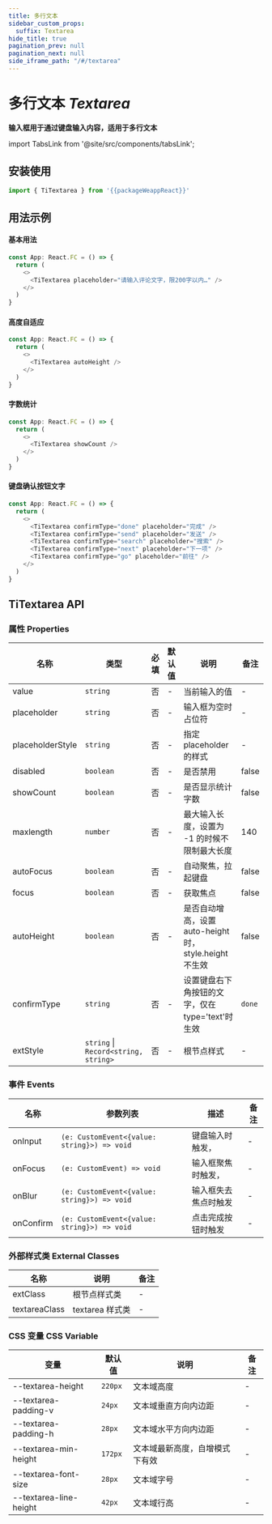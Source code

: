 ```yaml
---
title: 多行文本
sidebar_custom_props:
  suffix: Textarea
hide_title: true
pagination_prev: null
pagination_next: null
side_iframe_path: "/#/textarea"
---
```


# 多行文本 _Textarea_
**输入框用于通过键盘输入内容，适用于多行文本**

import TabsLink from '@site/src/components/tabsLink';

<TabsLink id="titextarea-api" />

## 安装使用

```typescript showLineNumbers
import { TiTextarea } from '{{packageWeappReact}}'
```
## 用法示例

#### 基本用法
```typescript tsx showLineNumbers
const App: React.FC = () => {
  return (
    <>
      <TiTextarea placeholder="请输入评论文字，限200字以内…" />
    </>
  )
}
```
#### 高度自适应
```typescript tsx showLineNumbers
const App: React.FC = () => {
  return (
    <>
      <TiTextarea autoHeight />
    </>
  )
}
```
#### 字数统计
```typescript tsx showLineNumbers
const App: React.FC = () => {
  return (
    <>
      <TiTextarea showCount />
    </>
  )
}
```
#### 键盘确认按钮文字
```typescript tsx showLineNumbers
const App: React.FC = () => {
  return (
    <>
      <TiTextarea confirmType="done" placeholder="完成" />
      <TiTextarea confirmType="send" placeholder="发送" />
      <TiTextarea confirmType="search" placeholder="搜索" />
      <TiTextarea confirmType="next" placeholder="下一项" />
      <TiTextarea confirmType="go" placeholder="前往" />
    </>
  )
}
```
## TiTextarea API
### 属性 **Properties**

| 名称             | 类型      | 必填 | 默认值 | 说明                                                   | 备注   |
| ---------------- | --------- | ---- | ------ | ------------------------------------------------------ | ------ |
| value            | `string`  | 否   | -      | 当前输入的值                                           | -      |
| placeholder      | `string`  | 否   | -      | 输入框为空时占位符                                     | -      |
| placeholderStyle | `string`  | 否   | -      | 指定 placeholder 的样式                                | -      |
| disabled         | `boolean` | 否   | -      | 是否禁用                                               | false  |
| showCount        | `boolean` | 否   | -      | 是否显示统计字数                                       | false  |
| maxlength        | `number`  | 否   | -      | 最大输入长度，设置为 -1 的时候不限制最大长度           | 140    |
| autoFocus        | `boolean` | 否   | -      | 自动聚焦，拉起键盘                                     | false  |
| focus            | `boolean` | 否   | -      | 获取焦点                                               | false  |
| autoHeight       | `boolean` | 否   | -      | 是否自动增高，设置 auto-height 时，style.height 不生效 | false  |
| confirmType      | `string`  | 否   | -      | 设置键盘右下角按钮的文字，仅在 type='text'时生效       | `done` |
| extStyle         | `string` \| `Record<string, string>`  | 否   | -      | 根节点样式                                             | -      |

### 事件 **Events**

| 名称      | 参数列表                                 | 描述                 | 备注 |
| --------- | ---------------------------------------- | -------------------- | ---- |
| onInput   | `(e: CustomEvent<{value: string}>) => void` | 键盘输入时触发，     | -    |
| onFocus   | `(e: CustomEvent) => void`                     | 输入框聚焦时触发，   | -    |
| onBlur    | `(e: CustomEvent<{value: string}>) => void` | 输入框失去焦点时触发 | -    |
| onConfirm | `(e: CustomEvent<{value: string}>) => void` | 点击完成按钮时触发   | -    |

### 外部样式类 **External Classes**

| 名称          | 说明            | 备注 |
| ------------- | --------------- | ---- |
| extClass      | 根节点样式类    | -    |
| textareaClass | textarea 样式类 | -    |

### CSS 变量 **CSS Variable**

| 变量 | 默认值 | 说明 | 备注 |
| ---- | ------ | ---- | ---- |
| --textarea-height | `220px` | 文本域高度 | - |
| --textarea-padding-v | `24px` | 文本域垂直方向内边距 | - |
| --textarea-padding-h | `28px` | 文本域水平方向内边距 | - |
| --textarea-min-height | `172px` | 文本域最新高度，自增模式下有效 | - |
| --textarea-font-size | `28px` | 文本域字号 | - |
| --textarea-line-height | `42px` | 文本域行高 | - |